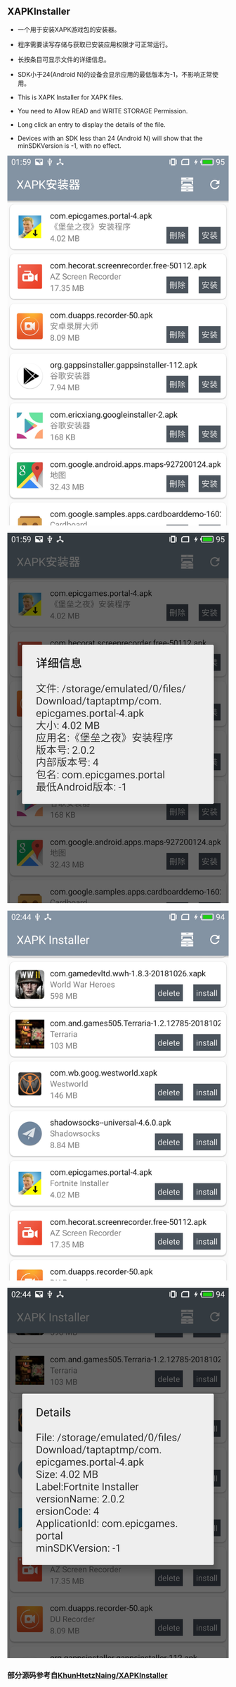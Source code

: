 ## XAPKInstaller

- 一个用于安装XAPK游戏包的安装器。
- 程序需要读写存储与获取已安装应用权限才可正常运行。
- 长按条目可显示文件的详细信息。
- SDK小于24(Android N)的设备会显示应用的最低版本为-1，不影响正常使用。


- This is XAPK Installer for XAPK files.
- You need to Allow READ and WRITE STORAGE Permission.
- Long click an entry to display the details of the file.
- Devices with an SDK less than 24 (Android N) will show that the minSDKVersion is -1, with no effect.

![](.\imgs\S81206-015936.jpg)

![](.\imgs\S81206-015940.jpg)

![](.\imgs\S81206-024445.jpg)

![](.\imgs\S81206-024455.jpg)

### 部分源码参考自[KhunHtetzNaing/XAPKInstaller](https://github.com/KhunHtetzNaing/XAPKInstaller)
